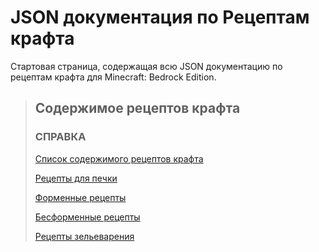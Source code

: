 # JSON документация по Рецептам крафта

Стартовая страница, содержащая всю JSON документацию по рецептам крафта для Minecraft: Bedrock Edition.

> ## Содержимое рецептов крафта
>
> ### СПРАВКА
> 
> [Список содержимого рецептов крафта](Recipe_Definitions/Recipe_Definition_List.md)
> 
> [Рецепты для печки](Recipe_Definitions/Furnace_Recipe.md)
> 
> [Форменные рецепты](Recipe_Definitions/Shaped_Recipe.md)
> 
> [Беcформенные рецепты](Recipe_Definitions/Shapeless_Recipe.md)
> 
> [Рецепты зельеварения](Recipe_Definitions/Potion_Brewing_Recipe.md)

[comment]: <> (Спасибо, Foxuk)

